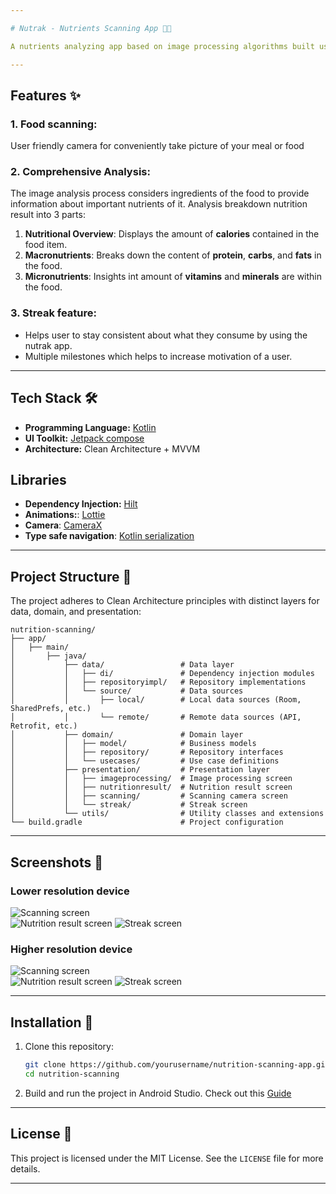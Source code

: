 ```yaml
---

# Nutrak - Nutrients Scanning App 📱🍎

A nutrients analyzing app based on image processing algorithms built using modern tools and technology of Android. This app showcases clean architecture principles combined with the MVVM pattern for a scalable and maintainable codebase. It allows users to analyze nutrients of their meals just by taking a picture with phone's camera.

---
```


## Features ✨

### 1. Food scanning:
User friendly camera for conveniently take picture of your meal or food

### 2. Comprehensive Analysis:
The image analysis process considers ingredients of the food to provide information about important nutrients of it.
Analysis breakdown nutrition result into 3 parts:
1.  **Nutritional Overview**: Displays the amount of **calories** contained in the food item.
2.  **Macronutrients**: Breaks down the content of **protein**, **carbs**, and **fats** in the food.
3.  **Micronutrients**: Insights int amount of **vitamins** and **minerals** are within the food.

### 3. Streak feature:
- Helps user to stay consistent about what they consume by using the nutrak app.
- Multiple milestones which helps to increase motivation of a user.


---

## Tech Stack 🛠️

- **Programming Language:** [Kotlin](https://kotlinlang.org/)
- **UI Toolkit:** [Jetpack compose](https://developer.android.com/compose)
- **Architecture:** Clean Architecture + MVVM

## Libraries
- **Dependency Injection:** [Hilt](https://dagger.dev/hilt/)
- **Animations:**: [Lottie](https://github.com/airbnb/lottie-android)
- **Camera**: [CameraX](https://developer.android.com/jetpack/androidx/releases/camera)
- **Type safe navigation**: [Kotlin serialization](https://kotlinlang.org/docs/serialization.html)

---

## Project Structure 📂

The project adheres to Clean Architecture principles with distinct layers for data, domain, and presentation:

```
nutrition-scanning/
├── app/
│   ├── main/
│       ├── java/
│           ├── data/                 # Data layer
│           │   ├── di/               # Dependency injection modules
│           │   ├── repositoryimpl/   # Repository implementations
│           │   └── source/           # Data sources
│           │       ├── local/        # Local data sources (Room, SharedPrefs, etc.)
│           │       └── remote/       # Remote data sources (API, Retrofit, etc.)
│           ├── domain/               # Domain layer
│           │   ├── model/            # Business models
│           │   ├── repository/       # Repository interfaces
│           │   └── usecases/         # Use case definitions
│           ├── presentation/         # Presentation layer
│           │   ├── imageprocessing/  # Image processing screen
│           │   ├── nutritionresult/  # Nutrition result screen
│           │   ├── scanning/         # Scanning camera screen
│           │   └── streak/           # Streak screen
│           └── utils/                # Utility classes and extensions
└── build.gradle                      # Project configuration
```

---

## Screenshots 📸


### Lower resolution device
![Scanning screen](#)  
![Nutrition result screen](#)
![Streak screen](#)

### Higher resolution device
![Scanning screen](#)  
![Nutrition result screen](#)
![Streak screen](#)

---

## Installation 🚀

1. Clone this repository:
   ```bash
   git clone https://github.com/yourusername/nutrition-scanning-app.git
   cd nutrition-scanning
   ```
2. Build and run the project in Android Studio. Check out this [Guide](https://developer.android.com/studio/run)


---

## License 📜

This project is licensed under the MIT License. See the `LICENSE` file for more details.

---
